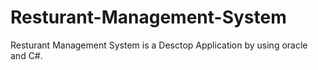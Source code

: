 # Resturant-Management-System
Resturant Management System is a Desctop Application by using oracle and C#.

